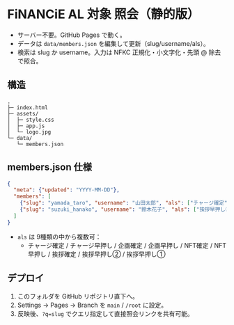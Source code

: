 
# FiNANCiE AL 対象 照会（静的版）

- サーバー不要。GitHub Pages で動く。
- データは `data/members.json` を編集して更新（slug/username/als）。
- 検索は slug か username。入力は NFKC 正規化・小文字化・先頭 @ 除去で照合。

## 構造
```
.
├─ index.html
├─ assets/
│  ├─ style.css
│  ├─ app.js
│  └─ logo.jpg
└─ data/
   └─ members.json
```

## members.json 仕様
```json
{
  "meta": {"updated": "YYYY-MM-DD"},
  "members": [
    {"slug": "yamada_taro", "username": "山田太郎", "als": ["チャージ確定", "NFT早押し"]},
    {"slug": "suzuki_hanako", "username": "鈴木花子", "als": ["挨拶早押し①"]}
  ]
}
```
- `als` は 9種類の中から複数可：
  - チャージ確定 / チャージ早押し / 企画確定 / 企画早押し / NFT確定 / NFT早押し / 挨拶確定 / 挨拶早押し② / 挨拶早押し①

## デプロイ
1. このフォルダを GitHub リポジトリ直下へ。
2. Settings → Pages → Branch を `main` / `/root` に設定。
3. 反映後、`?q=slug` でクエリ指定して直接照会リンクを共有可能。
